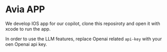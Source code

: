 # Avia APP
We develop IOS app for our copilot, clone this reposiroty and open it with xcode to run the app. 

In order to use the LLM features, replace Openai related `api-key` with your oen Openai api key. 
